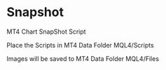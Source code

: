 # Snapshot
MT4 Chart SnapShot Script

Place the Scripts in MT4 Data Folder MQL4/Scripts

Images will be saved to MT4 Data Folder MQL4/Files
